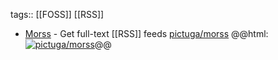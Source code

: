 tags:: [[FOSS]] [[RSS]]

- [Morss](https://morss.it/) - Get full-text [[RSS]] feeds
  [pictuga/morss](https://github.com/pictuga/morss)
  @@html: <a href="https://github.com/pictuga/morss/"><img src="https://github-readme-stats-astronomer.vercel.app/api/pin/?username=pictuga&repo=morss&theme=tokyonight" alt="pictuga/morss"/></a>@@